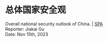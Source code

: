 # 总体国家安全观

<span px-2 py-1 rounded text-gray-300>
    Overall national security outlook of China. | <a href="https://onso.gxmzuai.top" target="_blank">SPA</a>
</span>

<div abs-br mb-20 mr-15 flex gap-2 text-sm text-left>
    Reporter: Jiakai Gu <br />
    Date: Nov 15th, 2023 <br />
</div>

<!-- 
大家好，今天由我来代表我们小组做总体国家安全观章节的汇报。
 -->
